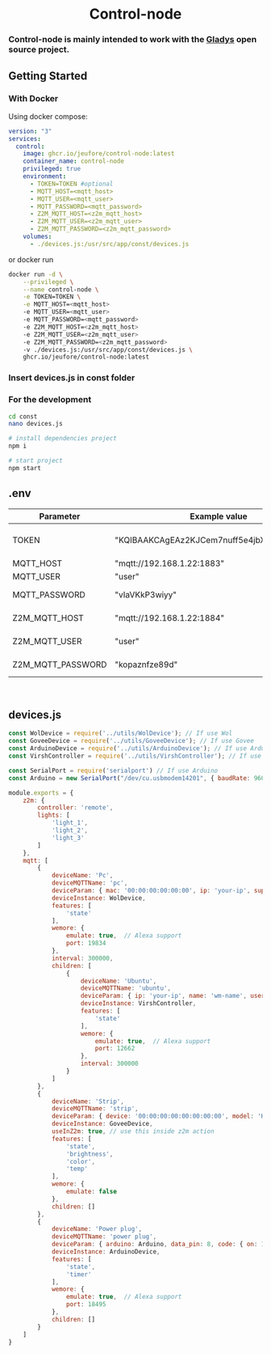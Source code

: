 <h1 align="center">Control-node</h1>

### Control-node is mainly intended to work with the [Gladys](https://github.com/GladysAssistant/Gladys) open source project.

## Getting Started

### With Docker

Using docker compose:

```yaml
version: "3"
services:
  control:
    image: ghcr.io/jeufore/control-node:latest
    container_name: control-node
    privileged: true
    environment: 
      - TOKEN=TOKEN #optional
      - MQTT_HOST=<mqtt_host>
      - MQTT_USER=<mqtt_user>
      - MQTT_PASSWORD=<mqtt_password>
      - Z2M_MQTT_HOST=<z2m_mqtt_host>
      - Z2M_MQTT_USER=<z2m_mqtt_user>
      - Z2M_MQTT_PASSWORD=<z2m_mqtt_password>
    volumes: 
      - ./devices.js:/usr/src/app/const/devices.js
```

or docker run
```bash
docker run -d \
    --privileged \
    --name control-node \
    -e TOKEN=TOKEN \
    -e MQTT_HOST=<mqtt_host>
    -e MQTT_USER=<mqtt_user>
    -e MQTT_PASSWORD=<mqtt_password>
    -e Z2M_MQTT_HOST=<z2m_mqtt_host>
    -e Z2M_MQTT_USER=<z2m_mqtt_user>
    -e Z2M_MQTT_PASSWORD=<z2m_mqtt_password>
    -v ./devices.js:/usr/src/app/const/devices.js \
    ghcr.io/jeufore/control-node:latest
```

### Insert **devices.js** in const folder

### For the development

```bash
cd const
nano devices.js

# install dependencies project
npm i

# start project
npm start
```

## .env
| Parameter             | Example value                                 | Description                                |
|-----------------------|--------------------------------------------------|--------------------------------------------|
| TOKEN         | "KQIBAAKCAgEAz2KJCem7nuff5e4jbXebK9f0L7FZ3"               | Token to use the API # optional                         |
| MQTT_HOST             | "mqtt://192.168.1.22:1883"                   | Mqtt host                     |
| MQTT_USER              | "user"                                         |     Mqtt user                 |
| MQTT_PASSWORD              | "vIaVKkP3wiyy"           | Mqtt password        |
| Z2M_MQTT_HOST             | "mqtt://192.168.1.22:1884"                   | Z2m mqtt host                     |
| Z2M_MQTT_USER              | "user"                                         |     Z2m mqtt user                 |
| Z2M_MQTT_PASSWORD              | "kopaznfze89d"           | Z2m Mqtt password        |
<br/>

## devices.js
```js
const WolDevice = require('../utils/WolDevice'); // If use Wol
const GoveeDevice = require('../utils/GoveeDevice'); // If use Govee
const ArduinoDevice = require('../utils/ArduinoDevice'); // If use Arduino
const VirshController = require('../utils/VirshController'); // If use Virsh

const SerialPort = require('serialport') // If use Arduino
const Arduino = new SerialPort("/dev/cu.usbmodem14201", { baudRate: 9600 }) // If use Arduino

module.exports = {
    z2m: {
        controller: 'remote',
        lights: [
            'light_1',
            'light_2',
            'light_3'
        ]
    },
    mqtt: [
        {
            deviceName: 'Pc',
            deviceMQTTName: 'pc',
            deviceParam: { mac: '00:00:00:00:00:00', ip: 'your-ip', supportedOff: true, username: 'user', sshKey: '' },
            deviceInstance: WolDevice,
            features: [
                'state'
            ],
            wemore: {
                emulate: true,  // Alexa support
                port: 19834
            },
            interval: 300000,
            children: [
                {
                    deviceName: 'Ubuntu',
                    deviceMQTTName: 'ubuntu',
                    deviceParam: { ip: 'your-ip', name: 'wm-name', username: 'user', sshKey: '' },
                    deviceInstance: VirshController,
                    features: [
                        'state'
                    ],
                    wemore: {
                        emulate: true,  // Alexa support
                        port: 12662
                    },
                    interval: 300000
                }
            ]
        },
        {
            deviceName: 'Strip',
            deviceMQTTName: 'strip',
            deviceParam: { device: '00:00:00:00:00:00:00:00', model: 'H6159', api: '00000000-aaaa-bbbb-cccc-000000000000' },
            deviceInstance: GoveeDevice,
            useInZ2m: true, // use this inside z2m action
            features: [
                'state',
                'brightness',
                'color',
                'temp'
            ],
            wemore: {
                emulate: false
            },
            children: []
        },
        {
            deviceName: 'Power plug',
            deviceMQTTName: 'power plug',
            deviceParam: { arduino: Arduino, data_pin: 8, code: { on: 1381717, off: 1381716 }, name: 'Power plug' },
            deviceInstance: ArduinoDevice,
            features: [
                'state',
                'timer'
            ],
            wemore: {
                emulate: true,  // Alexa support
                port: 18495
            },
            children: []
        }
    ]
}
```
